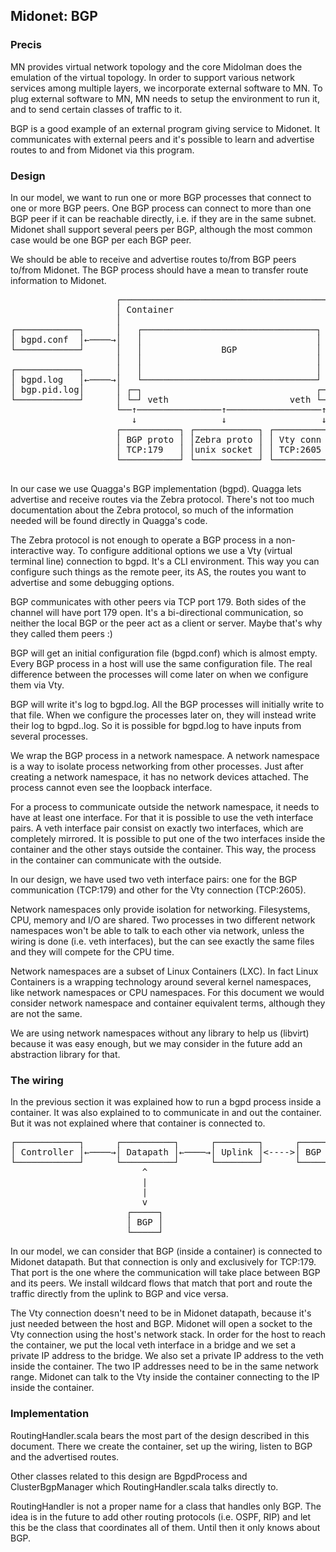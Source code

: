 ## Midonet: BGP

### Precis

MN provides virtual network topology and the core Midolman does the
emulation of the virtual topology.  In order to support various network
services among multiple layers, we incorporate external software to MN. To
plug external software to MN, MN needs to setup the environment to run it,
and to send certain classes of traffic to it.

BGP is a good example of an external program giving service to Midonet. It
communicates with external peers and it's possible to learn and advertise
routes to and from Midonet via this program.

### Design

In our model, we want to run one or more BGP processes that connect to one
or more BGP peers. One BGP process can connect to more than one BGP peer if
it can be reachable directly, i.e. if they are in the same subnet. Midonet
shall support several peers per BGP, although the most common case would be
one BGP per each BGP peer.

We should be able to receive and advertise routes to/from BGP peers to/from
Midonet. The BGP process should have a mean to transfer route information to
Midonet.


<pre>
                    ┌─────────────────────────────────────────┐
                    │ Container                               │
                    │                                         │
┌────────────┐      │   ┌─────────────────────────────────┐   │
│ bgpd.conf  │←────→│   │                                 │   │
└────────────┘      │   │               BGP               │   │
                    │   │                                 │   │
┌────────────┐      │   │                                 │   │
│ bgpd.log   │←────→│   └─────────────────────────────────┘   │
│ bgp.pid.log│      │ ┌─┐                                 ┌─┐ │
└────────────┘      │ └─┘ veth                       veth └─┘ │
                    └──↑────────────────↑──────────────────↑──┘
                       ↓                ↓                  ↓
                    ┌───────────┐ ┌────────────┐ ┌────────────┐
                    │ BGP proto │ │Zebra proto │ │ Vty conn   │
                    │ TCP:179   │ │unix socket │ │ TCP:2605   │
                    └───────────┘ └────────────┘ └────────────┘

</pre>


In our case we use Quagga's BGP implementation (bgpd). Quagga lets advertise
and receive routes via the Zebra protocol. There's not too much documentation
about the Zebra protocol, so much of the information needed will be found
directly in Quagga's code.

The Zebra protocol is not enough to operate a BGP process in a non-interactive
way. To configure additional options we use a Vty (virtual terminal line)
connection to bgpd. It's a CLI environment. This way you can configure such
things as the remote peer, its AS, the routes you want to advertise and some
debugging options.

BGP communicates with other peers via TCP port 179. Both sides of the
channel will have port 179 open. It's a bi-directional communication, so neither
the local BGP or the peer act as a client or server. Maybe that's why they
called them peers :)

BGP will get an initial configuration file (bgpd.conf) which is almost empty.
Every BGP process in a host will use the same configuration file. The real
difference between the processes will come later on when we configure them via
Vty.

BGP will write it's log to bgpd.log. All the BGP processes will initially write
to that file. When we configure the processes later on, they will instead write
their log to bgpd.<pid>.log. So it is possible for bgpd.log to have inputs from
several processes.

We wrap the BGP process in a network namespace. A network namespace is a way to
isolate process networking from other processes. Just after creating a network
namespace, it has no network devices attached. The process cannot even see the
loopback interface.

For a process to communicate outside the network namespace, it needs to have
at least one interface. For that it is possible to use the veth interface pairs.
A veth interface pair consist on exactly two interfaces, which are completely
mirrored. It is possible to put one of the two interfaces inside the container
and the other stays outside the container. This way, the process in the
container can communicate with the outside.

In our design, we have used two veth interface pairs: one for the BGP
communication (TCP:179) and other for the Vty connection (TCP:2605).

Network namespaces only provide isolation for networking. Filesystems, CPU,
memory and I/O are shared. Two processes in two different network namespaces
won't be able to talk to each other via network, unless the wiring is done (i.e.
veth interfaces), but the can see exactly the same files and they will compete
for the CPU time.

Network namespaces are a subset of Linux Containers (LXC). In fact Linux
Containers is a wrapping technology around several kernel namespaces, like
network namespaces or CPU namespaces. For this document we would consider
network namespace and container equivalent terms, although they are not
the same.

We are using network namespaces without any library to help us (libvirt) because
it was easy enough, but we may consider in the future add an abstraction library
for that.

### The wiring

In the previous section it was explained how to run a bgpd process inside a
container. It was also explained to to communicate in and out the container.
But it was not explained where that container is connected to.


<pre>
┌────────────┐      ┌──────────┐      ┌────────┐      ┌──────────┐
│ Controller │←────→│ Datapath │←────→│ Uplink │<---->│ BGP Peer │
└────────────┘      └──────────┘      └────────┘      └──────────┘
                         ^
                         |
                         |
                         v
                      ┌─────┐
                      │ BGP │
                      └─────┘
</pre>

In our model, we can consider that BGP (inside a container) is connected to
Midonet datapath. But that connection is only and exclusively for TCP:179.
That port is the one where the communication will take place between BGP and
its peers. We install wildcard flows that match that port and route the traffic
directly from the uplink to BGP and vice versa.

The Vty connection doesn't need to be in Midonet datapath, because it's just
needed between the host and BGP. Midonet will open a socket to the Vty
connection using the host's network stack. In order for the host to reach the
container, we put the local veth interface in a bridge and we set a private
IP address to the bridge. We also set a private IP address to the veth inside
the container. The two IP addresses need to be in the same network range.
Midonet can talk to the Vty inside the container connecting to the IP inside
the container.


### Implementation

RoutingHandler.scala bears the most part of the design described in this
document. There we create the container, set up the wiring, listen to BGP
and the advertised routes.

Other classes related to this design are BgpdProcess and ClusterBgpManager
which RoutingHandler.scala talks directly to.

RoutingHandler is not a proper name for a class that handles only BGP. The
idea is in the future to add other routing protocols (i.e. OSPF, RIP) and let
this be the class that coordinates all of them. Until then it only knows about
BGP.


